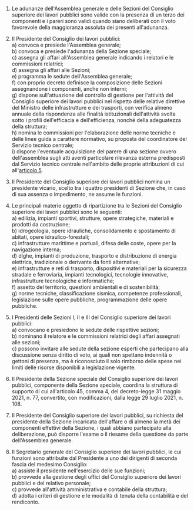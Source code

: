1. Le adunanze dell'Assemblea generale e delle Sezioni del Consiglio superiore dei lavori pubblici sono valide con la presenza di un terzo dei componenti e i pareri sono validi quando siano deliberati con il voto favorevole della maggioranza assoluta dei presenti all'adunanza.

2. Il Presidente del Consiglio dei lavori pubblici:<br>a) convoca e presiede l'Assemblea generale;<br>b) convoca e presiede l'adunanza della Sezione speciale;<br>c) assegna gli affari all'Assemblea generale indicando i relatori e le commissioni relatrici;<br>d) assegna gli affari alle Sezioni;<br>e) programma le sedute dell'Assemblea generale;<br>f) con proprio decreto definisce la composizione delle Sezioni assegnandone i componenti, anche non interni;<br>g) dispone sull'attuazione del controllo di gestione per l'attività del Consiglio superiore dei lavori pubblici nel rispetto delle relative direttive del Ministro delle infrastrutture e dei trasporti, con verifica almeno annuale della rispondenza alle finalità istituzionali dell'attività svolta sotto i profili dell'efficacia e dell'efficienza, nonché della adeguatezza della struttura;<br>h) nomina le commissioni per l'elaborazione delle norme tecniche e delle linee guida a carattere normativo, su proposta del coordinatore del Servizio tecnico centrale;<br>i) dispone l'eventuale acquisizione del parere di una sezione ovvero dell'assemblea sugli atti aventi particolare rilevanza esterna predisposti dal Servizio tecnico centrale nell'ambito delle proprie attribuzioni di cui all'[articolo 5](/allegato-1.11-articolo-5/1).

3. Il Presidente del Consiglio superiore dei lavori pubblici nomina un presidente vicario, scelto tra i quattro presidenti di Sezione che, in caso di sua assenza o impedimento, ne assume le funzioni.

4. Le principali materie oggetto di ripartizione tra le Sezioni del Consiglio superiore dei lavori pubblici sono le seguenti:<br>a) edilizia, impianti sportivi, strutture, opere strategiche, materiali e prodotti da costruzione;<br>b) idrogeologia, opere idrauliche, consolidamento e spostamento di abitati, opere idraulico-forestali;<br>c) infrastrutture marittime e portuali, difesa delle coste, opere per la navigazione interna;<br>d) dighe, impianti di produzione, trasporto e distribuzione di energia elettrica, tradizionale o derivante da fonti alternative;<br>e) infrastrutture e reti di trasporto, dispositivi e materiali per la sicurezza stradale e ferroviaria, impianti tecnologici, tecnologie innovative, infrastrutture tecnologiche e informatiche;<br>f) assetto del territorio, questioni ambientali e di sostenibilità;<br>g) norme tecniche, classificazione sismica, competenze professionali, legislazione sulle opere pubbliche, programmazione delle opere pubbliche.

5. I Presidenti delle Sezioni I, II e III del Consiglio superiore dei lavori pubblici:<br>a) convocano e presiedono le sedute delle rispettive sezioni;<br>b) nominano il relatore e le commissioni relatrici degli affari assegnati alle sezioni;<br>c) possono invitare alle sedute della sezione esperti che partecipano alla discussione senza diritto di voto, ai quali non spettano indennità o gettoni di presenza, ma è riconosciuto il solo rimborso delle spese nei limiti delle risorse disponibili a legislazione vigente.

6. Il Presidente della Sezione speciale del Consiglio superiore dei lavori pubblici, componente della Sezione speciale, coordina la struttura di supporto di cui all'articolo 45, comma 4, del decreto-legge 31 maggio 2021, n. 77, convertito, con modificazioni, dalla legge 29 luglio 2021, n. 108.

7. Il Presidente del Consiglio superiore dei lavori pubblici, su richiesta del presidente della Sezione incaricata dell'affare o di almeno la metà dei componenti effettivi della Sezione, i quali abbiano partecipato alla deliberazione, può disporre l'esame o il riesame della questione da parte dell'Assemblea generale.

8. Il Segretario generale del Consiglio superiore dei lavori pubblici, le cui funzioni sono attribuite dal Presidente a uno dei dirigenti di seconda fascia del medesimo Consiglio:<br>a) assiste il presidente nell'esercizio delle sue funzioni;<br>b) provvede alla gestione degli uffici del Consiglio superiore dei lavori pubblici e del relativo personale;<br>c) provvede all'attività amministrativa e contabile della struttura;<br>d) adotta i criteri di gestione e le modalità di tenuta della contabilità e del rendiconto.
